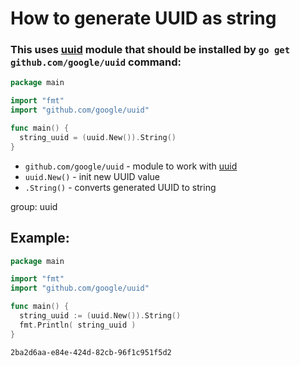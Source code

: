 # How to generate UUID as string

### This uses [uuid](https://pkg.go.dev/github.com/google/uuid#section-readme) module that should be installed by `go get github.com/google/uuid` command:

```go
package main

import "fmt"
import "github.com/google/uuid"

func main() {
  string_uuid = (uuid.New()).String()
}
```

- `github.com/google/uuid` - module to work with [uuid](https://pkg.go.dev/github.com/google/uuid#section-readme)
- `uuid.New()` - init new UUID value
- `.String()` - converts generated UUID to string

group: uuid

## Example: 
```go
package main

import "fmt"
import "github.com/google/uuid"

func main() {
  string_uuid := (uuid.New()).String()
  fmt.Println( string_uuid )
}
```
```
2ba2d6aa-e84e-424d-82cb-96f1c951f5d2

```

